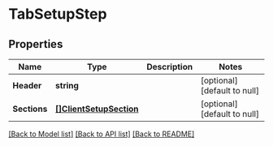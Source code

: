 # TabSetupStep

## Properties
Name | Type | Description | Notes
------------ | ------------- | ------------- | -------------
**Header** | **string** |  | [optional] [default to null]
**Sections** | [**[]ClientSetupSection**](ClientSetupSection.md) |  | [optional] [default to null]

[[Back to Model list]](../README.md#documentation-for-models) [[Back to API list]](../README.md#documentation-for-api-endpoints) [[Back to README]](../README.md)

